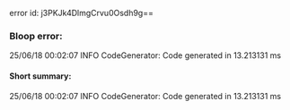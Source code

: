 error id: j3PKJk4DlmgCrvu0Osdh9g==
### Bloop error:

25/06/18 00:02:07 INFO CodeGenerator: Code generated in 13.213131 ms
#### Short summary: 

25/06/18 00:02:07 INFO CodeGenerator: Code generated in 13.213131 ms
